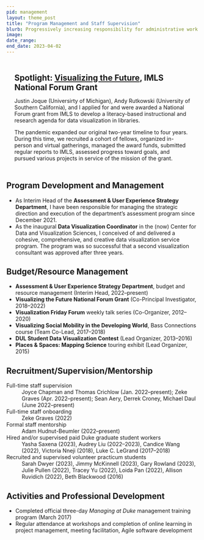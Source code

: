 ```yaml
---
pid: management
layout: theme_post
title: "Program Management and Staff Supervision"
blurb: Progressively increasing responsibility for administrative work and staff mentorship.
image: 
date_range: 
end_date: 2023-04-02
---
```


<div class="highlight" style="padding: .1em 1.5em .5em 1.5em; margin-top: 1.75em;">
<h2 style="margin-top: 1em; margin-bottom: .5em;">Spotlight: <a href="https://visualizingthefuture.github.io/">Visualizing the Future</a>, IMLS National Forum Grant</h2>

<p>Justin Joque (Universirty of Michigan), Andy Rutkowski (University of Southern California), and I applied for and were awarded a National Forum grant from IMLS to develop a literacy-based instructional and research agenda for data visualization in libraries.</p>
<p>The pandemic expanded our original two-year timeline to four years. During this time, we recruited a cohort of fellows, organized in-person and virtual gatherings, managed the award funds, submitted regular reports to IMLS, assessed progress toward goals, and pursued various projects in service of the mission of the grant.</p>
</div>

## Program Development and Management

* As Interim Head of the **Assessment & User Experience Strategy Department**, I have been
responsible for managing the strategic direction and execution of the department’s
assessment program since December 2021.
* As the inaugural **Data Visualization Coordinator** in the (now) Center for Data and
Visualization Sciences, I conceived of and delivered a cohesive, comprehensive, and
creative data visualization service program. The program was so successful that a second
visualization consultant was approved after three years.


## Budget/Resource Management

* **Assessment & User Experience Strategy Department**, budget and resource management (Interim Head, 2022–present)
* **Visualizing the Future National Forum Grant** (Co-Principal Investigator, 2018–2022)
* **Visualization Friday Forum** weekly talk series (Co-Organizer, 2012–2020)
* **Visualizing Social Mobility in the Developing World**, Bass Connections course (Team Co-Lead, 2017–2018)
* **DUL Student Data Visualization Contest** (Lead Organizer, 2013–2016)
* **Places & Spaces: Mapping Science** touring exhibit (Lead Organizer, 2015)

## Recruitment/Supervision/Mentorship

<dl style="grid-template-columns: 15em 1fr;">
  <dt>Full-time staff supervision</dt>
  <dd>Joyce Chapman and Thomas Crichlow (Jan. 2022–present); Zeke Graves (Apr. 2022–present); Sean Aery, Derrek Croney, Michael Daul (June 2022–present)</dd>
  <dt>Full-time staff onboarding</dt>
  <dd>Zeke Graves (2022)</dd>
  <dt>Formal staff mentorship</dt>
  <dd>Adam Hudnut-Beumler (2022–present)</dd>
  <dt>Hired and/or supervised paid Duke graduate student workers</dt>
  <dd>Yasha Saxena (2023), Audrey Liu (2022–2023), Candice Wang (2022), Victoria Nneji (2018), Luke C. LeGrand (2017–2018)</dd>
  <dt>Recruited and supervised volunteer practicum students</dt>
  <dd>Sarah Dwyer (2023), Jimmy McKinnell (2023), Gary Rowland (2023), Julie Pullen (2022), Tracey Yu (2022), Loida Pan (2022), Allison Ruvidich (2022), Beth Blackwood (2016)</dd>
</dl>

## Activities and Professional Development

* Completed official three-day <i>Managing at Duke</i> management training program (March 2017)
* Regular attendance at workshops and completion of online learning in project management, meeting facilitation, Agile software development

